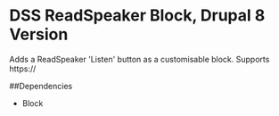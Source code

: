 # DSS ReadSpeaker Block, Drupal 8 Version

Adds a ReadSpeaker 'Listen' button as a customisable block. Supports https://

##Dependencies
* Block
